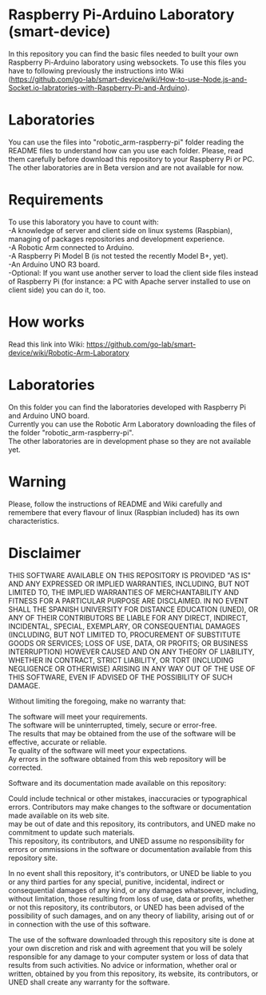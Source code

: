 Raspberry Pi-Arduino Laboratory (smart-device)
===============================================
In this repository you can find the basic files needed to built your own Raspberry Pi-Arduino laboratory using websockets.
To use this files you have to following previously the instructions into Wiki (https://github.com/go-lab/smart-device/wiki/How-to-use-Node.js-and-Socket.io-labratories-with-Raspberry-Pi-and-Arduino).

Laboratories
============
You can use the files into "robotic_arm-raspberry-pi" folder reading the README files to understand how can you use each folder. Please, read them carefully before download this repository to your Raspberry Pi or PC.
The other laboratories are in Beta version and are not available for now.

Requirements
============
To use this laboratory you have to count with:<br>
-A knowledge of server and client side on linux systems (Raspbian), managing of packages repositories and development experience.<br>
-A Robotic Arm connected to Arduino. <br>
-A Raspberry Pi Model B (is not tested the recently Model B+, yet).<br>
-An Arduino UNO R3 board.<br>
-Optional: If you want use another server to load the client side files instead of Raspberry Pi (for instance: a PC with Apache server installed to use on client side) you can do it, too.<br>

How works
=========
Read this link into Wiki: https://github.com/go-lab/smart-device/wiki/Robotic-Arm-Laboratory

Laboratories
============
On this folder you can find the laboratories developed with Raspberry Pi and Arduino UNO board.<br>
Currently you can use the Robotic Arm Laboratory downloading the files of the folder "robotic_arm-raspberry-pi".<br>
The other laboratories are in development phase so they are not available yet.<br>

Warning
=======
Please, follow the instructions of README and Wiki carefully and remembere that every flavour of linux (Raspbian included) has its own characteristics.<br>

Disclaimer
==========
THIS SOFTWARE AVAILABLE ON THIS REPOSITORY IS PROVIDED "AS IS" AND ANY EXPRESSED OR IMPLIED WARRANTIES, INCLUDING, BUT NOT LIMITED TO, THE IMPLIED WARRANTIES OF MERCHANTABILITY AND FITNESS FOR A PARTICULAR PURPOSE ARE DISCLAIMED. IN NO EVENT SHALL THE SPANISH UNIVERSITY FOR DISTANCE EDUCATION (UNED), OR ANY OF THEIR CONTRIBUTORS BE LIABLE FOR ANY DIRECT, INDIRECT, INCIDENTAL, SPECIAL, EXEMPLARY, OR CONSEQUENTIAL DAMAGES (INCLUDING, BUT NOT LIMITED TO, PROCUREMENT OF SUBSTITUTE GOODS OR SERVICES; LOSS OF USE, DATA, OR PROFITS; OR BUSINESS INTERRUPTION) HOWEVER CAUSED AND ON ANY THEORY OF LIABILITY, WHETHER IN CONTRACT, STRICT LIABILITY, OR TORT (INCLUDING NEGLIGENCE OR OTHERWISE) ARISING IN ANY WAY OUT OF THE USE OF THIS SOFTWARE, EVEN IF ADVISED OF THE POSSIBILITY OF SUCH DAMAGE.<br>

Without limiting the foregoing, make no warranty that:<br>

The software will meet your requirements.<br>
The software will be uninterrupted, timely, secure or error-free.<br>
The results that may be obtained from the use of the software will be effective, accurate or reliable.<br>
Te quality of the software will meet your expectations.<br>
Ay errors in the software obtained from this web repository will be corrected.<br>

Software and its documentation made available on this repository:<br>

Could include technical or other mistakes, inaccuracies or typographical errors. Contributors may make changes to the software or documentation made available on its web site.<br>
may be out of date and this repository, its contributors, and UNED make no commitment to update such materials.<br>
This repository, its contributors, and UNED assume no responsibility for errors or ommissions in the software or documentation available from this repository site.<br>

In no event shall this repository, it's contributors, or UNED be liable to you or any third parties for any special, punitive, incidental, indirect or consequential damages of any kind, or any damages whatsoever, including, without limitation, those resulting from loss of use, data or profits, whether or not this repository, its contributors, or UNED has been advised of the possibility of such damages, and on any theory of liability, arising out of or in connection with the use of this software.<br>

The use of the software downloaded through this repository site is done at your own discretion and risk and with agreement that you will be solely responsible for any damage to your computer system or loss of data that results from such activities. No advice or information, whether oral or written, obtained by you from this repository, its website, its contributors, or UNED shall create any warranty for the software.<br>
